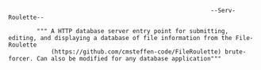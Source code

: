 


                                                             --Serv-Roulette--

            """ A HTTP database server entry point for submitting, editing, and displaying a database of file information from the File-Roulette 
                (https://github.com/cmsteffen-code/FileRoulette) brute-forcer. Can also be modified for any database application"""


